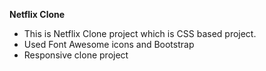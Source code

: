 **Netflix Clone**
- This is Netflix Clone project which is CSS based project.
- Used Font Awesome icons and Bootstrap
- Responsive clone project
 
